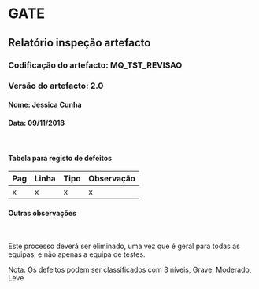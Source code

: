 # GATE
## Relatório inspeção artefacto
### Codificação do artefacto: MQ_TST_REVISAO
### Versão do artefacto: 2.0
#### Nome: Jessica Cunha
#### Data: 09/11/2018

</br>

#### Tabela para registo de defeitos
|Pag|Linha|Tipo|Observação|
|---|---|---|---|
| x    |x|x| x          |

#### Outras observações

</br>

Este processo deverá ser eliminado, uma vez que é geral para todas as equipas, e não apenas a equipa de testes.

Nota: Os defeitos podem ser classificados com 3 níveis, Grave, Moderado, Leve